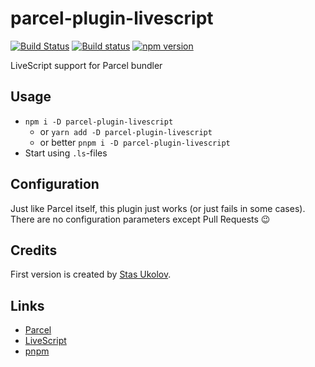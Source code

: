 # parcel-plugin-livescript

[![Build Status](https://travis-ci.org/c0deaddict/parcel-plugin-livescript.svg?branch=master)](https://travis-ci.org/c0deaddict/parcel-plugin-livescript)
[![Build status](https://ci.appveyor.com/api/projects/status/mt0t05o28mn02mcb?svg=true)](https://ci.appveyor.com/project/c0deaddict/parcel-plugin-livescript)
[![npm version](https://badge.fury.io/js/parcel-plugin-livescript.svg)](https://badge.fury.io/js/parcel-plugin-livescript)

LiveScript support for Parcel bundler

## Usage

- `npm i -D parcel-plugin-livescript`
    + or `yarn add -D parcel-plugin-livescript`
    + or better `pnpm i -D parcel-plugin-livescript`
- Start using `.ls`-files

## Configuration

Just like Parcel itself,
this plugin just works
(or just fails in some cases).
There are no configuration parameters
except Pull Requests :wink:

## Credits

First version is created by [Stas Ukolov](https://github.com/ukoloff).

## Links

- [Parcel][]
- [LiveScript][]
- [pnpm][]

[Parcel]: https://parceljs.org/
[LiveScript]: http://livescript.net/
[pnpm]: https://pnpm.js.org/
